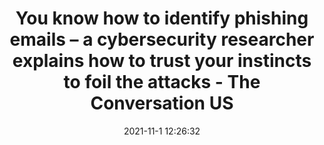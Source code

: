 ---
"title": "You know how to identify phishing emails – a cybersecurity researcher explains how to trust your instincts to foil the attacks - The Conversation US"
"date": "2021-11-1 12:26:32"
"feed_name": "GOOGLENEWSCONSTRUCTION"
"feed_website": "https://news.google.com/search?q=construction%2Bincident&hl=en-US&gl=US&ceid=US:en"
"feed_rss": "https://news.google.com/rss/search?q=construction%2Bincident&hl=en-US&gl=US&ceid=US:en"
"link": "https://theconversation.com/you-know-how-to-identify-phishing-emails-a-cybersecurity-researcher-explains-how-to-trust-your-instincts-to-foil-the-attacks-169804"
"source": "{'href': 'https://theconversation.com', 'title': 'The Conversation US'}"
"file": "_posts/2021-1-1-45c62c1f3603c5cdea47df9baf2434923741bb8e.md"
"accident": "0"
"drilling": "0"
"dead": "0"
"injured": "0"
"arrested": "0"
"place": "unknown place"
"where": "unknown site"
"causes": "unknown"
"place_uri": "unknown place"
---